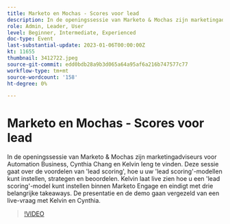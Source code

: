 ```yaml
---
title: Marketo en Mochas - Scores voor lead
description: In de openingssessie van Marketo & Mochas zijn marketingadviseurs voor Automation Business, Cynthia Chang en Kelvin Ieng te vinden. Deze sessie gaat over de voordelen van 'lead scoring', hoe u uw 'lead scoring'-modellen kunt instellen, strategen en beoordelen. Kelvin laat live zien hoe u een 'lead scoring'-model kunt instellen binnen Marketo Engage en eindigt met drie belangrijke takeaways. De presentatie en de demo gaan vergezeld van een live-vraag met Kelvin en Cynthia.
role: Admin, Leader, User
level: Beginner, Intermediate, Experienced
doc-type: Event
last-substantial-update: 2023-01-06T00:00:00Z
kt: 11655
thumbnail: 3412722.jpeg
source-git-commit: edd0bdb28a9b3d065a64a95af6a216b747577c77
workflow-type: tm+mt
source-wordcount: '158'
ht-degree: 0%

---
```


# Marketo en Mochas - Scores voor lead

In de openingssessie van Marketo &amp; Mochas zijn marketingadviseurs voor Automation Business, Cynthia Chang en Kelvin Ieng te vinden. Deze sessie gaat over de voordelen van &#39;lead scoring&#39;, hoe u uw &#39;lead scoring&#39;-modellen kunt instellen, strategen en beoordelen. Kelvin laat live zien hoe u een &#39;lead scoring&#39;-model kunt instellen binnen Marketo Engage en eindigt met drie belangrijke takeaways. De presentatie en de demo gaan vergezeld van een live-vraag met Kelvin en Cynthia.

>[!VIDEO](https://video.tv.adobe.com/v/3412722/?quality=12&learn=on)